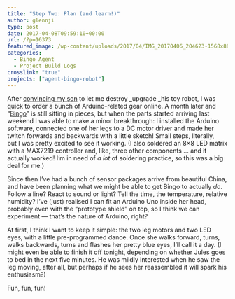 ```yaml
---
title: "Step Two: Plan (and learn!)"
author: glennji
type: post
date: 2017-04-08T09:59:10+00:00
url: /?p=16373
featured_image: /wp-content/uploads/2017/04/IMG_20170406_204623-1568x882.jpg
categories:
  - Bingo Agent
  - Project Build Logs
crosslink: "true"
projects: ["agent-bingo-robot"]
---
```

After [convincing my son][1] to let me <del>destroy</del> _upgrade _his toy robot, I was quick to order a bunch of Arduino-related gear online. A month later and &#8220;[Bingo][2]&#8221; is still sitting in pieces, but when the parts started arriving last weekend I was able to make a minor breakthrough: I installed the Arduino software, connected one of her legs to a DC motor driver and made her twitch forwards and backwards with a little sketch! Small steps, literally, but I was pretty excited to see it working. (I also soldered an 8&#215;8 LED matrix with a MAX7219 controller and, like, three other components &#8230; and it actually worked! I&#8217;m in need of _a lot_ of soldering practice, so this was a big deal for me.)

Since then I&#8217;ve had a bunch of sensor packages arrive from beautiful China, and have been planning what we might be able to get Bingo to actually _do_. Follow a line? React to sound or light? Tell the time, the temperature, relative humidity? I&#8217;ve (just) realised I can fit an Arduino Uno inside her head, probably even with the &#8220;prototype shield&#8221; on top, so I think we can experiment &#8212; that&#8217;s the nature of Arduino, right?

At first, I think I want to keep it simple: the two leg motors and two LED eyes, with a little pre-programmed dance. Once she walks forward, turns, walks backwards, turns and flashes her pretty blue eyes, I&#8217;ll call it a day. (I might even be able to finish it off tonight, depending on whether Jules goes to bed in the next five minutes. He was mildly interested when he saw the leg moving, after all, but perhaps if he sees her reassembled it will spark his enthusiasm?)

Fun, fun, fun!

 [1]: http://glennji.com/2017/03/06/step-one-disassemble/
 [2]: http://glennji.com/portfolio/agent-bingo-robot/

 
